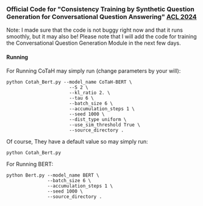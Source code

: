### Official Code for "Consistency Training by Synthetic Question Generation for Conversational Question Answering" [ACL 2024](https://aclanthology.org/2024.acl-short.57.pdf) 

Note: I made sure that the code is not buggy right now and that it runs smoothly, but it may also be! Please note that I will add the code for training the Conversational Question Generation Module in the next few days.


#### Running

For Running CoTaH may simply run (change parameters by your will):

```
python Cotah_Bert.py --model_name CoTaH-BERT \
                       --S 2 \
                       --kl_ratio 2. \
                       --tau 6 \
                       --batch_size 6 \
                       --accumulation_steps 1 \
                       --seed 1000 \
                       --dist_type uniform \
                       --use_sim_threshold True \
                       --source_directory .   
```

Of course, They have a default value so may simply run:

```
python Cotah_Bert.py   
```

For Running BERT:

```
python Bert.py --model_name BERT \
               --batch_size 6 \
               --accumulation_steps 1 \
               --seed 1000 \
               --source_directory .   
```
